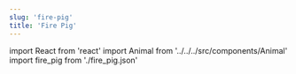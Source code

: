 ```yaml
---
slug: 'fire-pig'
title: 'Fire Pig'
---
```


import React from 'react'
import Animal from '../../../src/components/Animal'
import fire_pig from './fire_pig.json'

<Animal data={fire_pig} />
